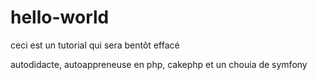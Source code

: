 # hello-world
ceci est un tutorial qui sera bentôt effacé

autodidacte, autoappreneuse en php, cakephp et un chouia de symfony

